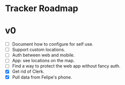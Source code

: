 # Tracker Roadmap

# v0

- [ ] Document how to configure for self use.
- [ ] Support custom locations.
- [ ] Auth between web and mobile.
- [ ] App: see locations on the map.
- [ ] Find a way to protect the web app without fancy auth.
- [x] Get rid of Clerk.
- [x] Pull data from Felipe's phone.
